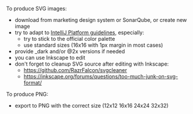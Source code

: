 To produce SVG images:
* download from marketing design system or SonarQube, or create new image
* try to adapt to [IntelliJ Platform guidelines](https://jetbrains.design/intellij/principles/icons/), especially:
  * try to stick to the official color palette
  * use standard sizes (16x16 with 1px margin in most cases)
* provide _dark and/or @2x versions if needed
* you can use Inkscape to edit
* don't forget to cleanup SVG source after editing with Inkscape:
  * https://github.com/RazrFalcon/svgcleaner
  * https://inkscape.org/forums/questions/too-much-junk-on-svg-format/

To produce PNG:
* export to PNG with the correct size (12x12 16x16 24x24 32x32)
